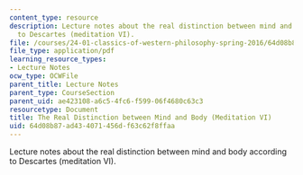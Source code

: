 ```yaml
---
content_type: resource
description: Lecture notes about the real distinction between mind and body according
  to Descartes (meditation VI).
file: /courses/24-01-classics-of-western-philosophy-spring-2016/64d08b87ad434071456df63c62f8ffaa_MIT24_01S16_SES13.pdf
file_type: application/pdf
learning_resource_types:
- Lecture Notes
ocw_type: OCWFile
parent_title: Lecture Notes
parent_type: CourseSection
parent_uid: ae423108-a6c5-4fc6-f599-06f4680c63c3
resourcetype: Document
title: The Real Distinction between Mind and Body (Meditation VI)
uid: 64d08b87-ad43-4071-456d-f63c62f8ffaa
---
```

Lecture notes about the real distinction between mind and body according to Descartes (meditation VI).

